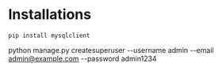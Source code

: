 # Installations
```
pip install mysqlclient
```

python manage.py createsuperuser --username admin --email admin@example.com --password admin1234